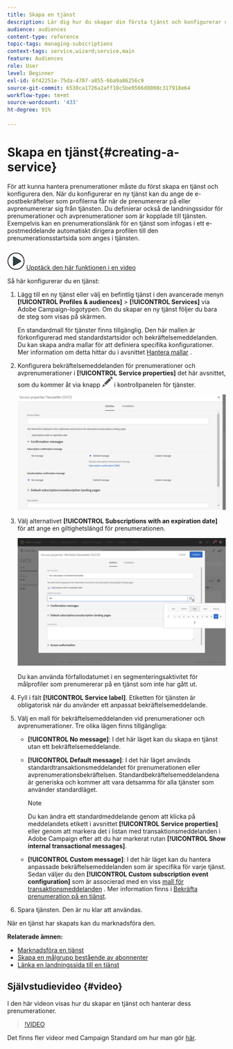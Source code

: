 ```yaml
---
title: Skapa en tjänst
description: Lär dig hur du skapar din första tjänst och konfigurerar den för att skicka e-postbekräftelser till dina prenumeranter.
audience: audiences
content-type: reference
topic-tags: managing-subscriptions
context-tags: service,wizard;service,main
feature: Audiences
role: User
level: Beginner
exl-id: 6f42251e-75da-4707-a855-6ba9a86256c9
source-git-commit: 6530ca1726a2aff18c5be9566d8008c317918e64
workflow-type: tm+mt
source-wordcount: '433'
ht-degree: 91%

---
```


# Skapa en tjänst{#creating-a-service}

För att kunna hantera prenumerationer måste du först skapa en tjänst och konfigurera den.  När du konfigurerar en ny tjänst kan du ange de e-postbekräftelser som profilerna får när de prenumererar på eller avprenumererar sig från tjänsten.  Du definierar också de landningssidor för prenumerationer och avprenumerationer som är kopplade till tjänsten.  Exempelvis kan en prenumerationslänk för en tjänst som infogas i ett e-postmeddelande automatiskt dirigera profilen till den prenumerationsstartsida som anges i tjänsten.

![](assets/do-not-localize/how-to-video.png) [Upptäck den här funktionen i en video](#video)

Så här konfigurerar du en tjänst:

1. Lägg till en ny tjänst eller välj en befintlig tjänst i den avancerade menyn **[!UICONTROL Profiles & audiences]** > **[!UICONTROL Services]** via Adobe Campaign-logotypen.  Om du skapar en ny tjänst följer du bara de steg som visas på skärmen.

   En standardmall för tjänster finns tillgänglig.  Den här mallen är förkonfigurerad med standardstartsidor och bekräftelsemeddelanden.  Du kan skapa andra mallar för att definiera specifika konfigurationer.  Mer information om detta hittar du i avsnittet [Hantera mallar](../../start/using/marketing-activity-templates.md) .

1. Konfigurera bekräftelsemeddelanden för prenumerationer och avprenumerationer i **[!UICONTROL Service properties]** det här avsnittet, som du kommer åt via knapp ![](assets/edit_darkgrey-24px.png) i kontrollpanelen för tjänster.

   ![](assets/lp_service_parameters.png)

1. Välj alternativet **[!UICONTROL Subscriptions with an expiration date]** för att ange en giltighetslängd för prenumerationen.

   ![](assets/lp_service_expiration.png)

   Du kan använda förfallodatumet i en segmenteringsaktivitet för målprofiler som prenumererar på en tjänst som inte har gått ut.

1. Fyll i fält **[!UICONTROL Service label]**.  Etiketten för tjänsten är obligatorisk när du använder ett anpassat bekräftelsemeddelande.

1. Välj en mall för bekräftelsemeddelanden vid prenumerationer och avprenumerationer.  Tre olika lägen finns tillgängliga:

   * **[!UICONTROL No message]**: I det här läget kan du skapa en tjänst utan ett bekräftelsemeddelande.
   * **[!UICONTROL Default message]**: I det här läget används standardtransaktionsmeddelandet för prenumerationen eller avprenumerationsbekräftelsen.  Standardbekräftelsemeddelandena är generiska och kommer att vara detsamma för alla tjänster som använder standardläget.

     >[!NOTE]
     >
     >Du kan ändra ett standardmeddelande genom att klicka på meddelandets etikett i avsnittet **[!UICONTROL Service properties]** eller genom att markera det i listan med transaktionsmeddelanden i Adobe Campaign efter att du har markerat rutan **[!UICONTROL Show internal transactional messages]**.

   * **[!UICONTROL Custom message]**: I det här läget kan du hantera anpassade bekräftelsemeddelanden som är specifika för varje tjänst.  Sedan väljer du den **[!UICONTROL Custom subscription event configuration]** som är associerad med en viss [mall för transaktionsmeddelanden](../../channels/using/getting-started-with-transactional-msg.md) .  Mer information finns i [Bekräfta prenumeration på en tjänst](../../audiences/using/confirming-subscription-to-a-service.md).

1. Spara tjänsten.  Den är nu klar att användas.

När en tjänst har skapats kan du marknadsföra den.

**Relaterade ämnen:**

* [Marknadsföra en tjänst](../../audiences/using/promoting-a-service.md)
* [Skapa en målgrupp bestående av abonnenter](../../audiences/using/creating-audiences.md#creating-list-audiences)
* [Länka en landningssida till en tjänst](../../channels/using/configuring-landing-page.md#linking-a-landing-page-to-a-service)

## Självstudievideo {#video}

I den här videon visas hur du skapar en tjänst och hanterar dess prenumerationer.

>[!VIDEO](https://video.tv.adobe.com/v/24673?quality=12)

Det finns fler videor med Campaign Standard om hur man gör [här](https://experienceleague.adobe.com/docs/campaign-standard-learn/tutorials/overview.html?lang=sv).
